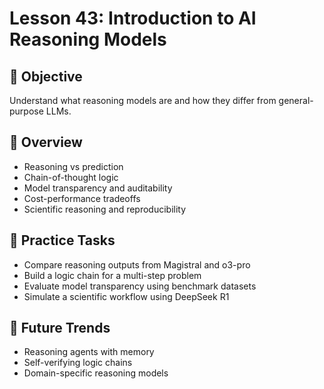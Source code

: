 # Lesson 43: Introduction to AI Reasoning Models

## 🎯 Objective

Understand what reasoning models are and how they differ from general-purpose LLMs.

## 🧠 Overview

- Reasoning vs prediction
- Chain-of-thought logic
- Model transparency and auditability
- Cost-performance tradeoffs
- Scientific reasoning and reproducibility

## 🧪 Practice Tasks

- Compare reasoning outputs from Magistral and o3-pro
- Build a logic chain for a multi-step problem
- Evaluate model transparency using benchmark datasets
- Simulate a scientific workflow using DeepSeek R1

## 🔮 Future Trends

- Reasoning agents with memory
- Self-verifying logic chains
- Domain-specific reasoning models
